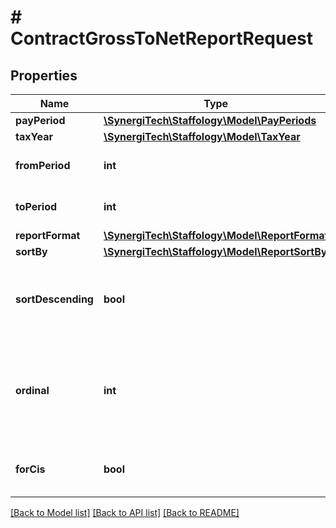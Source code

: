 # # ContractGrossToNetReportRequest

## Properties

Name | Type | Description | Notes
------------ | ------------- | ------------- | -------------
**payPeriod** | [**\SynergiTech\Staffology\Model\PayPeriods**](PayPeriods.md) |  | [optional]
**taxYear** | [**\SynergiTech\Staffology\Model\TaxYear**](TaxYear.md) |  | [optional]
**fromPeriod** | **int** | The start Tax Month of report data. | [optional]
**toPeriod** | **int** | The end Tax Month of report data. | [optional]
**reportFormat** | [**\SynergiTech\Staffology\Model\ReportFormat**](ReportFormat.md) |  | [optional]
**sortBy** | [**\SynergiTech\Staffology\Model\ReportSortBy**](ReportSortBy.md) |  | [optional]
**sortDescending** | **bool** | Defines whether to sort the data in descending order. Defaults to false. | [optional]
**ordinal** | **int** | Indicates whether this uses first, second, third (etc.) PaySchedule for this PayPeriod. | [optional]
**forCis** | **bool** | If true then CIS Subcontractors are reported on. | [optional]

[[Back to Model list]](../../README.md#models) [[Back to API list]](../../README.md#endpoints) [[Back to README]](../../README.md)

